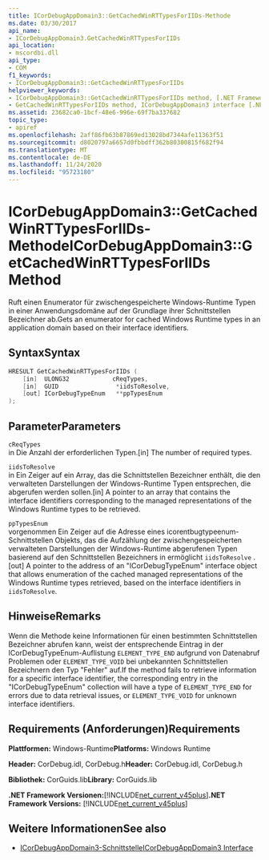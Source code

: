 ```yaml
---
title: ICorDebugAppDomain3::GetCachedWinRTTypesForIIDs-Methode
ms.date: 03/30/2017
api_name:
- ICorDebugAppDomain3.GetCachedWinRTTypesForIIDs
api_location:
- mscordbi.dll
api_type:
- COM
f1_keywords:
- ICorDebugAppDomain3::GetCachedWinRTTypesForIIDs
helpviewer_keywords:
- ICorDebugAppDomain3::GetCachedWinRTTypesForIIDs method, [.NET Framework debugging]
- GetCachedWinRTTypesForIIDs method, ICorDebugAppDomain3 interface [.NET Framework debugging]
ms.assetid: 23682ca0-1bcf-48e6-996e-69f7ba337682
topic_type:
- apiref
ms.openlocfilehash: 2aff86fb63b87869ed13028bd7344afe11363f51
ms.sourcegitcommit: d8020797a6657d0fbbdff362b80300815f682f94
ms.translationtype: MT
ms.contentlocale: de-DE
ms.lasthandoff: 11/24/2020
ms.locfileid: "95723180"
---
```

# <a name="icordebugappdomain3getcachedwinrttypesforiids-method"></a><span data-ttu-id="8811a-102">ICorDebugAppDomain3::GetCachedWinRTTypesForIIDs-Methode</span><span class="sxs-lookup"><span data-stu-id="8811a-102">ICorDebugAppDomain3::GetCachedWinRTTypesForIIDs Method</span></span>

<span data-ttu-id="8811a-103">Ruft einen Enumerator für zwischengespeicherte Windows-Runtime Typen in einer Anwendungsdomäne auf der Grundlage ihrer Schnittstellen Bezeichner ab.</span><span class="sxs-lookup"><span data-stu-id="8811a-103">Gets an enumerator for cached Windows Runtime types in an application domain based on their interface identifiers.</span></span>  
  
## <a name="syntax"></a><span data-ttu-id="8811a-104">Syntax</span><span class="sxs-lookup"><span data-stu-id="8811a-104">Syntax</span></span>  
  
```cpp  
HRESULT GetCachedWinRTTypesForIIDs (
    [in]  ULONG32            cReqTypes,  
    [in]  GUID                *iidsToResolve,  
    [out] ICorDebugTypeEnum   **ppTypesEnum  
);  
```  
  
## <a name="parameters"></a><span data-ttu-id="8811a-105">Parameter</span><span class="sxs-lookup"><span data-stu-id="8811a-105">Parameters</span></span>  

 `cReqTypes`  
 <span data-ttu-id="8811a-106">in Die Anzahl der erforderlichen Typen.</span><span class="sxs-lookup"><span data-stu-id="8811a-106">[in] The number of required types.</span></span>  
  
 `iidsToResolve`  
 <span data-ttu-id="8811a-107">in Ein Zeiger auf ein Array, das die Schnittstellen Bezeichner enthält, die den verwalteten Darstellungen der Windows-Runtime Typen entsprechen, die abgerufen werden sollen.</span><span class="sxs-lookup"><span data-stu-id="8811a-107">[in] A pointer to an array that contains the interface identifiers corresponding to the managed representations of the Windows Runtime types to be retrieved.</span></span>  
  
 `ppTypesEnum`  
 <span data-ttu-id="8811a-108">vorgenommen Ein Zeiger auf die Adresse eines icorentbugtypeenum-Schnittstellen Objekts, das die Aufzählung der zwischengespeicherten verwalteten Darstellungen der Windows-Runtime abgerufenen Typen basierend auf den Schnittstellen Bezeichners in ermöglicht `iidsToResolve` .</span><span class="sxs-lookup"><span data-stu-id="8811a-108">[out] A pointer to the address of an "ICorDebugTypeEnum" interface object that allows enumeration of the cached managed representations of the Windows Runtime types retrieved, based on the interface identifiers in `iidsToResolve`.</span></span>  
  
## <a name="remarks"></a><span data-ttu-id="8811a-109">Hinweise</span><span class="sxs-lookup"><span data-stu-id="8811a-109">Remarks</span></span>  

 <span data-ttu-id="8811a-110">Wenn die Methode keine Informationen für einen bestimmten Schnittstellen Bezeichner abrufen kann, weist der entsprechende Eintrag in der ICorDebugTypeEnum-Auflistung `ELEMENT_TYPE_END` aufgrund von Datenabruf Problemen oder `ELEMENT_TYPE_VOID` bei unbekannten Schnittstellen Bezeichnern den Typ "Fehler" auf.</span><span class="sxs-lookup"><span data-stu-id="8811a-110">If the method fails to retrieve information for a specific interface identifier, the corresponding entry in the "ICorDebugTypeEnum" collection will have a type of `ELEMENT_TYPE_END` for errors due to data retrieval issues, or `ELEMENT_TYPE_VOID` for unknown interface identifiers.</span></span>  
  
## <a name="requirements"></a><span data-ttu-id="8811a-111">Requirements (Anforderungen)</span><span class="sxs-lookup"><span data-stu-id="8811a-111">Requirements</span></span>  

 <span data-ttu-id="8811a-112">**Plattformen:** Windows-Runtime</span><span class="sxs-lookup"><span data-stu-id="8811a-112">**Platforms:** Windows Runtime</span></span>  
  
 <span data-ttu-id="8811a-113">**Header:** CorDebug.idl, CorDebug.h</span><span class="sxs-lookup"><span data-stu-id="8811a-113">**Header:** CorDebug.idl, CorDebug.h</span></span>  
  
 <span data-ttu-id="8811a-114">**Bibliothek:** CorGuids.lib</span><span class="sxs-lookup"><span data-stu-id="8811a-114">**Library:** CorGuids.lib</span></span>  
  
 <span data-ttu-id="8811a-115">**.NET Framework Versionen:**[!INCLUDE[net_current_v45plus](../../../../includes/net-current-v45plus-md.md)]</span><span class="sxs-lookup"><span data-stu-id="8811a-115">**.NET Framework Versions:** [!INCLUDE[net_current_v45plus](../../../../includes/net-current-v45plus-md.md)]</span></span>  
  
## <a name="see-also"></a><span data-ttu-id="8811a-116">Weitere Informationen</span><span class="sxs-lookup"><span data-stu-id="8811a-116">See also</span></span>

- [<span data-ttu-id="8811a-117">ICorDebugAppDomain3-Schnittstelle</span><span class="sxs-lookup"><span data-stu-id="8811a-117">ICorDebugAppDomain3 Interface</span></span>](icordebugappdomain3-interface.md)
